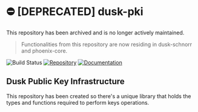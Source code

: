 # ⛔ [DEPRECATED] dusk-pki

This repository has been archived and is no longer actively maintained.

> Functionalities from this repository are now residing in dusk-schnorr and phoenix-core.

![Build Status](https://github.com/dusk-network/dusk-pki/workflows/Continuous%20integration/badge.svg)
[![Repository](https://img.shields.io/badge/github-dusk--pki-blueviolet?logo=github)](https://github.com/dusk-network/dusk-pki)
[![Documentation](https://img.shields.io/badge/docs-dusk--pki-blue?logo=rust)](https://docs.rs/dusk-pki/)

## Dusk Public Key Infrastructure

This repository has been created so there's a unique library that holds the
types and functions required to perform keys operations.
